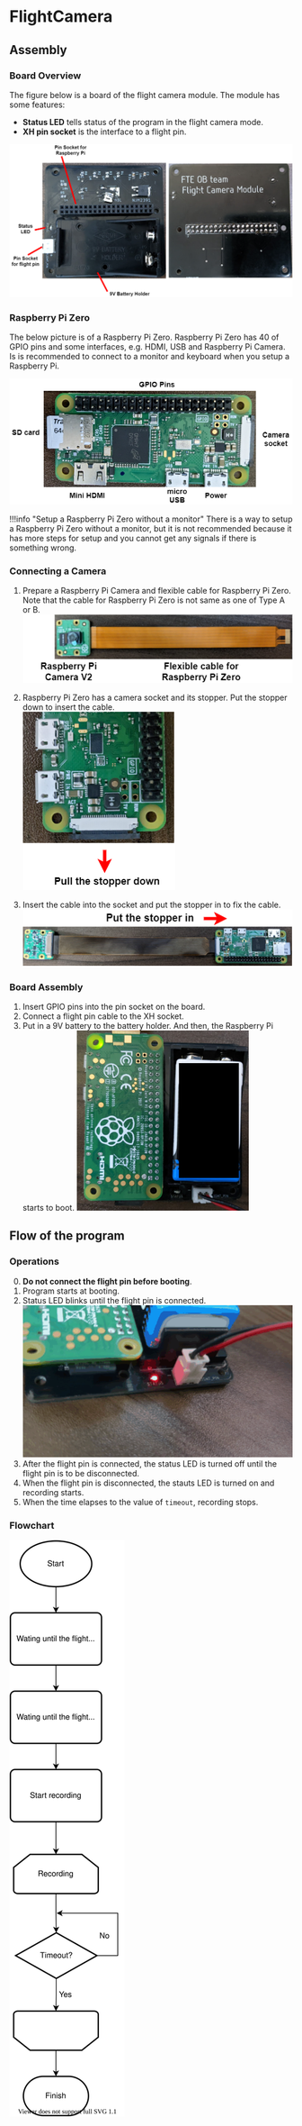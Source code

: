 # FlightCamera

## Assembly

### Board Overview

The figure below is a board of the flight camera module. The module has some features:

- **Status LED** tells status of the program in the flight camera mode.
- **XH pin socket** is the interface to a flight pin.

![board](./res/board.png)

### Raspberry Pi Zero

The below picture is of a Raspberry Pi Zero. Raspberry Pi Zero has 40 of GPIO pins and some interfaces, e.g. HDMI, USB and Raspberry Pi Camera. Is is recommended to connect to a monitor and keyboard when you setup a Raspberry Pi.

![raspi-zero](./res/raspi-zero.png)

!!!info "Setup a Raspberry Pi Zero without a monitor"
    There is a way to setup a Raspberry Pi Zero without a monitor, but it is not recommended because it has more steps for setup and you cannot get any signals if there is something wrong.

### Connecting a Camera

1. Prepare a Raspberry Pi Camera and flexible cable for Raspberry Pi Zero. Note that the cable for Raspberry Pi Zero is not same as one of Type A or B.
   ![camera](./res/camera.png)

2. Raspberry Pi Zero has a camera socket and its stopper. Put the stopper down to insert the cable.<br>
   ![camera-stopper](./res/camera-stopper.png)

3. Insert the cable into the socket and put the stopper in to fix the cable.
   ![connecting-camera](./res/connecting-camera.png)

### Board Assembly

1. Insert GPIO pins into the pin socket on the board.
2. Connect a flight pin cable to the XH socket.
3. Put in a 9V battery to the battery holder. And then, the Raspberry Pi starts to boot.
![board-mounted](./res/board-mounted.png)

## Flow of the program

### Operations

0. **Do not connect the flight pin before booting**.
1. Program starts at booting.
2. Status LED blinks until the flight pin is connected.
    ![blinking_LED](./res/blinking_LED.gif)
3. After the flight pin is connected, the status LED is turned off until the flight pin is to be disconnected.
4. When the flight pin is disconnected, the stauts LED is turned on and recording starts.
5. When the time elapses to the value of `timeout`, recording stops.

### Flowchart

![flowchart](./res/flowchart.svg)
